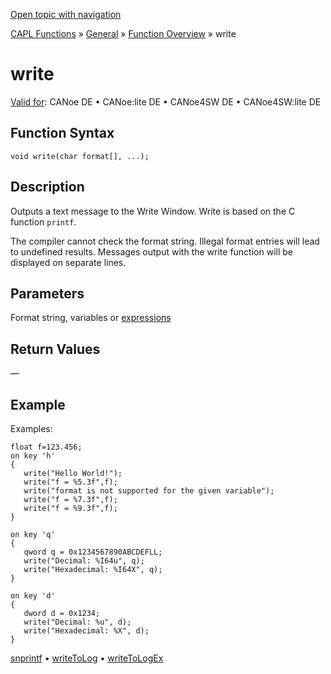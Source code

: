 [Open topic with navigation](../../../../../CANoeDEFamily.htm#Topics/CAPLFunctions/Other/Functions/CAPLfunctionWrite.md)

[CAPL Functions](../../CAPLfunctions.md) » [General](../CAPLGeneralStartPage.md) » [Function Overview](../CAPLfunctionsGeneralOverview.md) » write

# write

[Valid for](../../../Shared/FeatureAvailability.md): CANoe DE • CANoe:lite DE • CANoe4SW DE • CANoe4SW:lite DE

## Function Syntax

```plaintext
void write(char format[], ...);
```

## Description

Outputs a text message to the Write Window. Write is based on the C function `printf`.

The compiler cannot check the format string. Illegal format entries will lead to undefined results. Messages output with the write function will be displayed on separate lines.

## Parameters

Format string, variables or [expressions](../CAPLFunctionsWriteFormatExpressions.md)

## Return Values

—

## Example

Examples:

```plaintext
float f=123.456;
on key 'h'
{
   write("Hello World!");
   write("f = %5.3f",f);
   write("format is not supported for the given variable");
   write("f = %7.3f",f);
   write("f = %9.3f",f);
}
```

```plaintext
on key 'q'
{
   qword q = 0x1234567890ABCDEFLL;
   write("Decimal: %I64u", q);
   write("Hexadecimal: %I64X", q);
}
```

```plaintext
on key 'd'
{
   dword d = 0x1234;
   write("Decimal: %u", d);
   write("Hexadecimal: %X", d);
}
```

[snprintf](CAPLfunctionSnPrintf.md) • [writeToLog](CAPLfunctionWriteToLog.md) • [writeToLogEx](CAPLfunctionWriteToLogEx.md)
